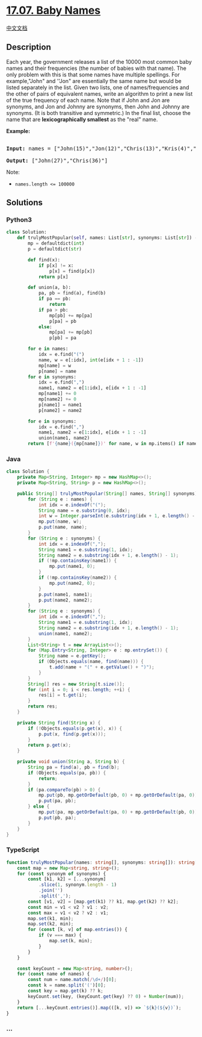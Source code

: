 # [17.07. Baby Names](https://leetcode.cn/problems/baby-names-lcci)

[中文文档](/lcci/17.07.Baby%20Names/README.md)

## Description

<p>Each year, the government releases a list of the 10000 most common baby names and their frequencies (the number of babies with that name). The only problem with this is that some names have multiple spellings. For example,&quot;John&quot; and &#39;&#39;Jon&quot; are essentially the same name but would be listed separately in the list. Given two lists, one of names/frequencies and the other of pairs of equivalent names, write an algorithm to print a new list of the true frequency of each name. Note that if John and Jon are synonyms, and Jon and Johnny are synonyms, then John and Johnny are synonyms. (It is both transitive and symmetric.) In the final list, choose the name that are <strong>lexicographically smallest</strong> as the &quot;real&quot; name.</p>

<p><strong>Example: </strong></p>

<pre>

<strong>Input: </strong>names = [&quot;John(15)&quot;,&quot;Jon(12)&quot;,&quot;Chris(13)&quot;,&quot;Kris(4)&quot;,&quot;Christopher(19)&quot;], synonyms = [&quot;(Jon,John)&quot;,&quot;(John,Johnny)&quot;,&quot;(Chris,Kris)&quot;,&quot;(Chris,Christopher)&quot;]

<strong>Output: </strong>[&quot;John(27)&quot;,&quot;Chris(36)&quot;]</pre>

<p>Note:</p>

<ul>
	<li><code>names.length &lt;= 100000</code></li>
</ul>

## Solutions

<!-- tabs:start -->

### **Python3**

```python
class Solution:
    def trulyMostPopular(self, names: List[str], synonyms: List[str]) -> List[str]:
        mp = defaultdict(int)
        p = defaultdict(str)

        def find(x):
            if p[x] != x:
                p[x] = find(p[x])
            return p[x]

        def union(a, b):
            pa, pb = find(a), find(b)
            if pa == pb:
                return
            if pa > pb:
                mp[pb] += mp[pa]
                p[pa] = pb
            else:
                mp[pa] += mp[pb]
                p[pb] = pa

        for e in names:
            idx = e.find("(")
            name, w = e[:idx], int(e[idx + 1 : -1])
            mp[name] = w
            p[name] = name
        for e in synonyms:
            idx = e.find(",")
            name1, name2 = e[1:idx], e[idx + 1 : -1]
            mp[name1] += 0
            mp[name2] += 0
            p[name1] = name1
            p[name2] = name2

        for e in synonyms:
            idx = e.find(",")
            name1, name2 = e[1:idx], e[idx + 1 : -1]
            union(name1, name2)
        return [f'{name}({mp[name]})' for name, w in mp.items() if name == find(name)]
```

### **Java**

```java
class Solution {
    private Map<String, Integer> mp = new HashMap<>();
    private Map<String, String> p = new HashMap<>();

    public String[] trulyMostPopular(String[] names, String[] synonyms) {
        for (String e : names) {
            int idx = e.indexOf("(");
            String name = e.substring(0, idx);
            int w = Integer.parseInt(e.substring(idx + 1, e.length() - 1));
            mp.put(name, w);
            p.put(name, name);
        }
        for (String e : synonyms) {
            int idx = e.indexOf(",");
            String name1 = e.substring(1, idx);
            String name2 = e.substring(idx + 1, e.length() - 1);
            if (!mp.containsKey(name1)) {
                mp.put(name1, 0);
            }
            if (!mp.containsKey(name2)) {
                mp.put(name2, 0);
            }
            p.put(name1, name1);
            p.put(name2, name2);
        }
        for (String e : synonyms) {
            int idx = e.indexOf(",");
            String name1 = e.substring(1, idx);
            String name2 = e.substring(idx + 1, e.length() - 1);
            union(name1, name2);
        }
        List<String> t = new ArrayList<>();
        for (Map.Entry<String, Integer> e : mp.entrySet()) {
            String name = e.getKey();
            if (Objects.equals(name, find(name))) {
                t.add(name + "(" + e.getValue() + ")");
            }
        }
        String[] res = new String[t.size()];
        for (int i = 0; i < res.length; ++i) {
            res[i] = t.get(i);
        }
        return res;
    }

    private String find(String x) {
        if (!Objects.equals(p.get(x), x)) {
            p.put(x, find(p.get(x)));
        }
        return p.get(x);
    }

    private void union(String a, String b) {
        String pa = find(a), pb = find(b);
        if (Objects.equals(pa, pb)) {
            return;
        }
        if (pa.compareTo(pb) > 0) {
            mp.put(pb, mp.getOrDefault(pb, 0) + mp.getOrDefault(pa, 0));
            p.put(pa, pb);
        } else {
            mp.put(pa, mp.getOrDefault(pa, 0) + mp.getOrDefault(pb, 0));
            p.put(pb, pa);
        }
    }
}
```

### **TypeScript**

```ts
function trulyMostPopular(names: string[], synonyms: string[]): string[] {
    const map = new Map<string, string>();
    for (const synonym of synonyms) {
        const [k1, k2] = [...synonym]
            .slice(1, synonym.length - 1)
            .join('')
            .split(',');
        const [v1, v2] = [map.get(k1) ?? k1, map.get(k2) ?? k2];
        const min = v1 < v2 ? v1 : v2;
        const max = v1 < v2 ? v2 : v1;
        map.set(k1, min);
        map.set(k2, min);
        for (const [k, v] of map.entries()) {
            if (v === max) {
                map.set(k, min);
            }
        }
    }

    const keyCount = new Map<string, number>();
    for (const name of names) {
        const num = name.match(/\d+/)[0];
        const k = name.split('(')[0];
        const key = map.get(k) ?? k;
        keyCount.set(key, (keyCount.get(key) ?? 0) + Number(num));
    }
    return [...keyCount.entries()].map(([k, v]) => `${k}(${v})`);
}
```

### **...**

```

```

<!-- tabs:end -->
